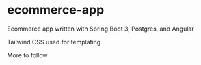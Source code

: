 # ecommerce-app
 Ecommerce app written with Spring Boot 3, Postgres, and Angular

Tailwind CSS used for templating

More to follow
